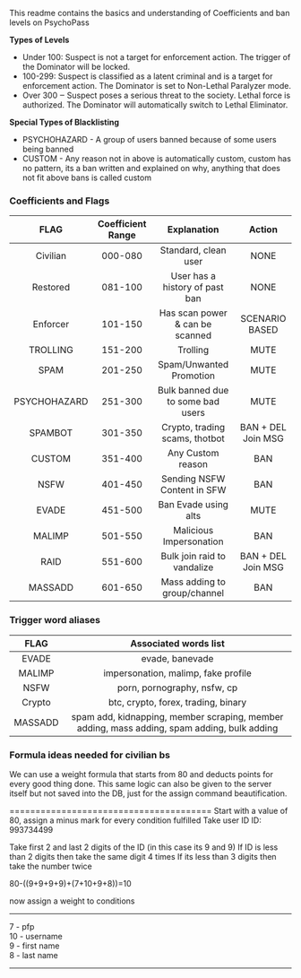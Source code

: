 
This readme contains the basics and understanding of Coefficients and ban levels on PsychoPass

**Types of Levels**
- Under 100: Suspect is not a target for enforcement action. The trigger of the Dominator will be locked.
- 100-299: Suspect is classified as a latent criminal and is a target for enforcement action. The Dominator is set to Non-Lethal Paralyzer mode.
- Over 300 ‒ Suspect poses a serious threat to the society. Lethal force is authorized. The Dominator will automatically switch to Lethal Eliminator.

**Special Types of Blacklisting**
- PSYCHOHAZARD - A group of users banned because of some users being banned
- CUSTOM - Any reason not in above is automatically custom, custom has no pattern, its a ban written and explained on why, anything that does not fit above bans is called custom

### Coefficients and Flags

|     FLAG      | Coefficient Range |            Explanation            |       Action       |
| :-----------: | :---------------: | :-------------------------------: | :----------------: |
| Civilian      |      000-080      | Standard, clean user              |        NONE        |
| Restored      |      081-100      | User has a history of past ban    |        NONE        |
| Enforcer      |      101-150      | Has scan power & can be scanned   |   SCENARIO BASED   |
| TROLLING      |      151-200      | Trolling                          |        MUTE        |
| SPAM          |      201-250      | Spam/Unwanted Promotion           |        MUTE        |
| PSYCHOHAZARD  |      251-300      | Bulk banned due to some bad users |        MUTE        |        
| SPAMBOT       |      301-350      | Crypto, trading scams, thotbot    | BAN + DEL Join MSG |
| CUSTOM        |      351-400      | Any Custom reason                 |        BAN         |
| NSFW          |      401-450      | Sending NSFW Content in SFW       |        BAN         |
| EVADE         |      451-500      | Ban Evade using alts              |        MUTE        |
| MALIMP        |      501-550      | Malicious Impersonation           |        BAN         |
| RAID          |      551-600      | Bulk join raid to vandalize       | BAN + DEL Join MSG |
| MASSADD       |      601-650      | Mass adding to group/channel      |        BAN         |

### Trigger word aliases

| FLAG    |                                Associated words list                                        |
| :-----: | :-----------------------------------------------------------------------------------------: |
| EVADE   | evade, banevade                                                                             | 
| MALIMP  | impersonation, malimp, fake profile                                                         | 
| NSFW    | porn, pornography, nsfw, cp                                                                 | 
| Crypto  | btc, crypto, forex, trading, binary                                                         | 
| MASSADD | spam add, kidnapping, member scraping, member adding, mass adding, spam adding, bulk adding | 

### Formula ideas needed for civilian bs 
We can use a weight formula that starts from 80 and deducts points for every good thing done. This same logic can also be given to the server itself but not saved into the DB, just for the assign command beautification.

=======================================
Start with a value of 80, assign a minus mark for every condition fulfilled 
Take user ID
ID: 993734499

Take first 2 and last 2 digits of the ID (in this case its 9 and 9)
If  ID is less than 2 digits then take the same digit 4 times 
If its less than 3 digits then take the number twice


80-((9+9+9+9)+(7+10+9+8))=10

now assign a weight to conditions 

<hr/>

7 - pfp \
10 - username \
9 - first name \
8 - last name 

<hr/>
